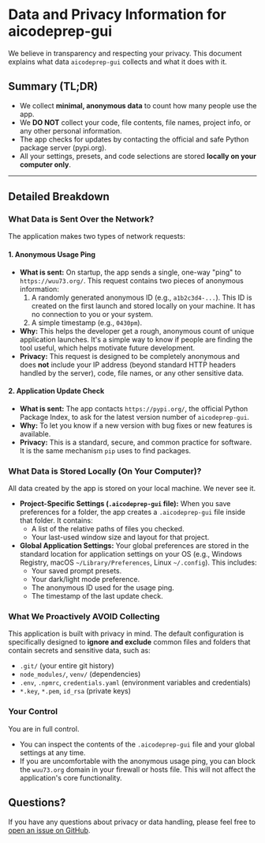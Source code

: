 # Data and Privacy Information for aicodeprep-gui

We believe in transparency and respecting your privacy. This document explains what data `aicodeprep-gui` collects and what it does with it.

## Summary (TL;DR)

- We collect **minimal, anonymous data** to count how many people use the app.
- We **DO NOT** collect your code, file contents, file names, project info, or any other personal information.
- The app checks for updates by contacting the official and safe Python package server (pypi.org).
- All your settings, presets, and code selections are stored **locally on your computer only**.

---

## Detailed Breakdown

### What Data is Sent Over the Network?

The application makes two types of network requests:

#### 1. Anonymous Usage Ping

- **What is sent:** On startup, the app sends a single, one-way "ping" to `https://wuu73.org/`. This request contains two pieces of anonymous information:
  1.  A randomly generated anonymous ID (e.g., `a1b2c3d4-...`). This ID is created on the first launch and stored locally on your machine. It has no connection to you or your system.
  2.  A simple timestamp (e.g., `0430pm`).
- **Why:** This helps the developer get a rough, anonymous count of unique application launches. It's a simple way to know if people are finding the tool useful, which helps motivate future development.
- **Privacy:** This request is designed to be completely anonymous and does **not** include your IP address (beyond standard HTTP headers handled by the server), code, file names, or any other sensitive data.

#### 2. Application Update Check

- **What is sent:** The app contacts `https://pypi.org/`, the official Python Package Index, to ask for the latest version number of `aicodeprep-gui`.
- **Why:** To let you know if a new version with bug fixes or new features is available.
- **Privacy:** This is a standard, secure, and common practice for software. It is the same mechanism `pip` uses to find packages.

### What Data is Stored Locally (On Your Computer)?

All data created by the app is stored on your local machine. We never see it.

- **Project-Specific Settings (`.aicodeprep-gui` file):** When you save preferences for a folder, the app creates a `.aicodeprep-gui` file inside that folder. It contains:
  - A list of the relative paths of files you checked.
  - Your last-used window size and layout for that project.
- **Global Application Settings:** Your global preferences are stored in the standard location for application settings on your OS (e.g., Windows Registry, macOS `~/Library/Preferences`, Linux `~/.config`). This includes:
  - Your saved prompt presets.
  - Your dark/light mode preference.
  - The anonymous ID used for the usage ping.
  - The timestamp of the last update check.

### What We Proactively AVOID Collecting

This application is built with privacy in mind. The default configuration is specifically designed to **ignore and exclude** common files and folders that contain secrets and sensitive data, such as:

- `.git/` (your entire git history)
- `node_modules/`, `venv/` (dependencies)
- `.env`, `.npmrc`, `credentials.yaml` (environment variables and credentials)
- `*.key`, `*.pem`, `id_rsa` (private keys)

### Your Control

You are in full control.

- You can inspect the contents of the `.aicodeprep-gui` file and your global settings at any time.
- If you are uncomfortable with the anonymous usage ping, you can block the `wuu73.org` domain in your firewall or hosts file. This will not affect the application's core functionality.

## Questions?

If you have any questions about privacy or data handling, please feel free to [open an issue on GitHub](https://github.com/detroittommy879/aicodeprep-gui/issues).
